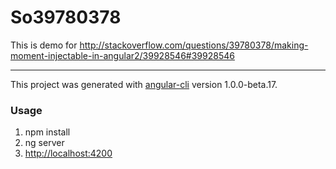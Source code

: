 # So39780378

This is demo for http://stackoverflow.com/questions/39780378/making-moment-injectable-in-angular2/39928546#39928546

---

This project was generated with [angular-cli](https://github.com/angular/angular-cli) version 1.0.0-beta.17.

### Usage

1. npm install
2. ng server
3. [http://localhost:4200](http://localhost:4200)
